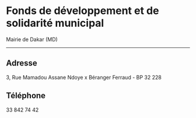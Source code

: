 # Fonds de développement et de solidarité municipal

Mairie de Dakar (MD)  

-----------------------

**Adresse**
-----------

3, Rue Mamadou Assane Ndoye x Béranger Ferraud - BP 32 228

**Téléphone**
-------------

33 842 74 42